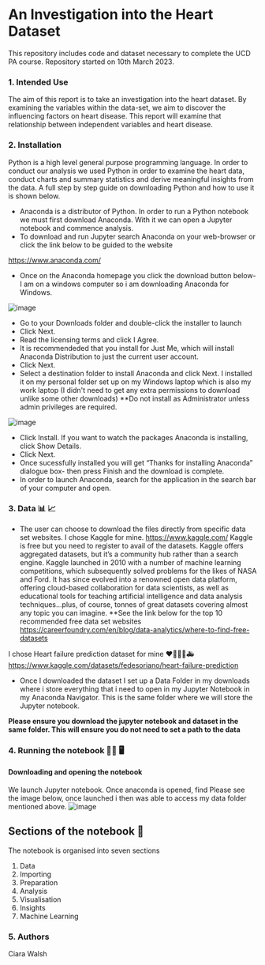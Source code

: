 # An Investigation into the Heart Dataset
This repository includes code and dataset necessary to complete the UCD PA course. Repository started on 10th March 2023.
### 1. Intended Use

The aim of this report is to take an investigation into the heart dataset. By examining the variables within the data-set, we aim to discover the influencing factors on heart disease. This report will examine that relationship between independent variables and heart disease.

### 2. Installation

Python is a high level general purpose programming language. In order to conduct our analysis we used Python in order to examine the heart data, conduct charts and summary statistics and derive meaningful insights from the data. A full step by step guide on downloading Python and how to use it is shown below.

* Anaconda is a distributor of Python. In order to run a Python notebook we must first download Anaconda. With it we can open a Jupyter notebook and commence analysis.
* To download and run Jupyter search Anaconda on your web-browser or click the link below to be guided to the website

https://www.anaconda.com/

* Once on the Anaconda homepage you click the download button below- I am on a windows computer so i am downloading Anaconda for Windows.

![image](https://user-images.githubusercontent.com/124922219/224302438-d2902b42-7593-43a8-85b0-cb548a6967c4.png)

* Go to your Downloads folder and double-click the installer to launch
* Click Next.
* Read the licensing terms and click I Agree.
* It is recommendeded that you install for Just Me, which will install Anaconda Distribution to just the current user account.
* Click Next.
* Select a destination folder to install Anaconda and click Next. I installed it on my personal folder set up on my Windows laptop which is also my work laptop (I didn't need to get any extra permissions to download unlike some other downloads) **Do not install as Administrator unless admin privileges are required.

![image](https://user-images.githubusercontent.com/124922219/224536836-48ff4136-c97b-416e-8799-60fa860ad56a.png)
* Click Install. If you want to watch the packages Anaconda is installing, click Show Details.
* Click Next.
* Once sucessfully installed  you will get “Thanks for installing Anaconda” dialogue box- then press Finish and the download is complete.
* In order to launch Anaconda, search for the application in the search bar of your computer and open.
### 3. Data 📊 📈
* The user can choose to download the files directly from specific data set websites. I chose Kaggle for mine. https://www.kaggle.com/
Kaggle is free but you need to register to avail of the datasets.
Kaggle offers aggregated datasets, but it’s a community hub rather than a search engine. Kaggle launched in 2010 with a number of machine learning competitions, which subsequently solved problems for the likes of NASA and Ford. It has since evolved into a renowned open data platform, offering cloud-based collaboration for data scientists, as well as educational tools for teaching artificial intelligence and data analysis techniques…plus, of course, tonnes of great datasets covering almost any topic you can imagine.
**See the link below for the top 10 recommended free data set websites
https://careerfoundry.com/en/blog/data-analytics/where-to-find-free-datasets

I chose Heart failure prediction dataset for mine ❤👩👨💊🚑
https://www.kaggle.com/datasets/fedesoriano/heart-failure-prediction
* Once I downloaded the dataset I set up a Data Folder in my downloads where i store everything that i need to open in my Jupyter Notebook in my Anaconda Navigator. This is the same folder where we will store the Jupyter notebook. 

**Please ensure you download the jupyter notebook and dataset in the same folder. This will ensure you do not need to set a path to the data**

### 4. Running the notebook 🏃‍♀️ 🖥️ 

#### Downloading and opening the notebook
We launch Jupyter notebook. Once anaconda is opened, find
Please see the image below, once launched i then was able to access my data folder mentioned above.
![image](https://user-images.githubusercontent.com/124922219/224537881-d2605cf4-4219-4458-bcd4-020dae8603d2.png)

## Sections of the notebook 🔢

The notebook is organised into seven sections  
1. Data
2. Importing
3. Preparation
4. Analysis
5. Visualisation
6. Insights
7. Machine Learning


### 5. Authors

Ciara Walsh 







